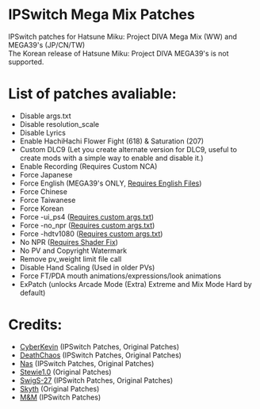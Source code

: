 # IPSwitch Mega Mix Patches

IPSwitch patches for Hatsune Miku: Project DIVA Mega Mix (WW) and MEGA39's (JP/CN/TW)   
The Korean release of Hatsune Miku: Project DIVA MEGA39's is not supported.

# List of patches avaliable:
* Disable args.txt
* Disable resolution_scale
* Disable Lyrics
* Enable HachiHachi Flower Fight (618) & Saturation (207)
* Custom DLC9 
(Let you create alternate version for DLC9, useful to create mods with a simple way to enable and disable it.)
* Enable Recording (Requires Custom NCA)
* Force Japanese
* Force English (MEGA39's ONLY, [Requires English Files](http://www.mediafire.com/folder/g66lqyjxolif5/English_Mod))
* Force Chinese 
* Force Taiwanese
* Force Korean 
* Force -ui_ps4 ([Requires custom args.txt](https://github.com/oocyberkevinoo/IPSwitch-MegaMix-Patches/raw/master/Required%20Files/args.txt))
* Force -no_npr ([Requires custom args.txt](https://github.com/oocyberkevinoo/IPSwitch-MegaMix-Patches/raw/master/Required%20Files/args.txt))
* Force -hdtv1080 ([Requires custom args.txt](https://github.com/oocyberkevinoo/IPSwitch-MegaMix-Patches/raw/master/Required%20Files/args.txt))
* No NPR ([Requires Shader Fix](https://drive.google.com/drive/folders/1nmPeK2Pc0NOGCxTX2oyOyXdp5xCoDDyF?usp=sharing))
* No PV and Copyright Watermark
* Remove pv_weight limit file call
* Disable Hand Scaling (Used in older PVs)
* Force FT/PDA mouth animations/expressions/look animations
* ExPatch (unlocks Arcade Mode (Extra) Extreme and Mix Mode Hard by default)

# Credits:
* [CyberKevin](https://github.com/oocyberkevinoo) (IPSwitch Patches, Original Patches)
* [DeathChaos](https://github.com/DeathChaos25) (IPSwitch Patches, Original Patches)
* [Nas](https://github.com/nastys) (IPSwitch Patches, Original Patches)
* [Stewie1.0](https://github.com/Stewie100) (Original Patches)
* [SwigS-27](https://github.com/SwigS-27) (IPSwitch Patches, Original Patches)
* [Skyth](https://github.com/blueskythlikesclouds) (Original Patches)
* [M&M](https://github.com/ActualMandM) (IPSwitch Patches)
